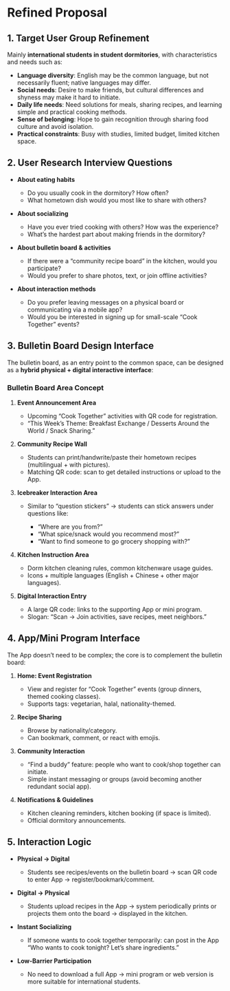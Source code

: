 # Refined Proposal

## 1. Target User Group Refinement

Mainly **international students in student dormitories**, with characteristics and needs such as:

* **Language diversity**: English may be the common language, but not necessarily fluent; native languages may differ.
* **Social needs**: Desire to make friends, but cultural differences and shyness may make it hard to initiate.
* **Daily life needs**: Need solutions for meals, sharing recipes, and learning simple and practical cooking methods.
* **Sense of belonging**: Hope to gain recognition through sharing food culture and avoid isolation.
* **Practical constraints**: Busy with studies, limited budget, limited kitchen space.

## 2. User Research Interview Questions

* **About eating habits**

  * Do you usually cook in the dormitory? How often?
  * What hometown dish would you most like to share with others?

* **About socializing**

  * Have you ever tried cooking with others? How was the experience?
  * What’s the hardest part about making friends in the dormitory?

* **About bulletin board & activities**

  * If there were a “community recipe board” in the kitchen, would you participate?
  * Would you prefer to share photos, text, or join offline activities?

* **About interaction methods**

  * Do you prefer leaving messages on a physical board or communicating via a mobile app?
  * Would you be interested in signing up for small-scale “Cook Together” events?

## 3. Bulletin Board Design Interface

The bulletin board, as an entry point to the common space, can be designed as a **hybrid physical + digital interactive interface**:

### Bulletin Board Area Concept

1. **Event Announcement Area**

   * Upcoming “Cook Together” activities with QR code for registration.
   * “This Week’s Theme: Breakfast Exchange / Desserts Around the World / Snack Sharing.”

2. **Community Recipe Wall**

   * Students can print/handwrite/paste their hometown recipes (multilingual + with pictures).
   * Matching QR code: scan to get detailed instructions or upload to the App.

3. **Icebreaker Interaction Area**

   * Similar to “question stickers” → students can stick answers under questions like:

     * “Where are you from?”
     * “What spice/snack would you recommend most?”
     * “Want to find someone to go grocery shopping with?”

4. **Kitchen Instruction Area**

   * Dorm kitchen cleaning rules, common kitchenware usage guides.
   * Icons + multiple languages (English + Chinese + other major languages).

5. **Digital Interaction Entry**

   * A large QR code: links to the supporting App or mini program.
   * Slogan: “Scan → Join activities, save recipes, meet neighbors.”

## 4. App/Mini Program Interface

The App doesn’t need to be complex; the core is to complement the bulletin board:

1. **Home: Event Registration**

   * View and register for “Cook Together” events (group dinners, themed cooking classes).
   * Supports tags: vegetarian, halal, nationality-themed.

2. **Recipe Sharing**

   * Browse by nationality/category.
   * Can bookmark, comment, or react with emojis.

3. **Community Interaction**

   * “Find a buddy” feature: people who want to cook/shop together can initiate.
   * Simple instant messaging or groups (avoid becoming another redundant social app).

4. **Notifications & Guidelines**

   * Kitchen cleaning reminders, kitchen booking (if space is limited).
   * Official dormitory announcements.

## 5. Interaction Logic

* **Physical → Digital**

  * Students see recipes/events on the bulletin board → scan QR code to enter App → register/bookmark/comment.

* **Digital → Physical**

  * Students upload recipes in the App → system periodically prints or projects them onto the board → displayed in the kitchen.

* **Instant Socializing**

  * If someone wants to cook together temporarily: can post in the App “Who wants to cook tonight? Let’s share ingredients.”

* **Low-Barrier Participation**

  * No need to download a full App → mini program or web version is more suitable for international students.